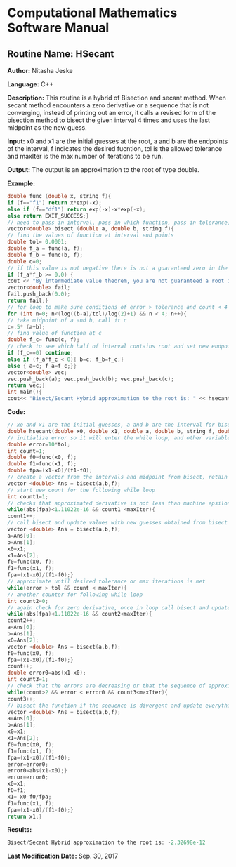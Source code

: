 # Computational Mathematics Software Manual

## **Routine Name:** HSecant

**Author:** Nitasha Jeske

**Language:** C++

**Description:** This routine is a hybrid of Bisection and secant method. When secant method encounters a zero derivative or a sequence that is not converging, instead of printing out an error, it calls a revised form of the bisection method to bisect the given interval 4 times and uses the last midpoint as the new guess. 

**Input:** x0 and x1 are the initial guesses at the root, a and b are the endpoints of the interval, f indicates the desired fucntion, tol is the allowed tolerance and maxIter is the max number of iterations to be run.

**Output:** The output is an approximation to the root of type double.

**Example:** 
```C++
double func (double x, string f){
if (f=="f1") return x*exp(-x);
else if (f=="df1") return exp(-x)-x*exp(-x);
else return EXIT_SUCCESS;}
// need to pass in interval, pass in which function, pass in tolerance, and a max number of iterations
vector<double> bisect (double a, double b, string f){
// find the values of function at interval end points
double tol= 0.0001;
double f_a = func(a, f);
double f_b = func(b, f);
double c=0;
// if this value is not negative there is not a guaranteed zero in the interval so return an error message
if (f_a*f_b >= 0.0) {
cout << "By intermediate value theorem, you are not guaranteed a root in this interval. Please provide a new interval." << endl;
vector<double> fail;
fail.push_back(0.0);
return fail;}
// for loop to make sure conditions of error > tolerance and count < 4
for (int n=0; n<(log((b-a)/tol)/log(2)+1) && n < 4; n++){
// take midpoint of a and b, call it c
c=.5* (a+b);
// find value of function at c
double f_c= func(c, f);
// check to see which half of interval contains root and set new endpoints a and b
if (f_c==0) continue;
else if (f_a*f_c < 0){ b=c; f_b=f_c;}
else { a=c; f_a=f_c;}}
vector<double> vec;
vec.push_back(a); vec.push_back(b); vec.push_back(c);
return vec;}
int main(){
cout<< "Bisect/Secant Hybrid approximation to the root is: " << hsecant(1.0, 1.5, -10, 9, "f1", .0001, 10) << endl;
```

**Code:**
```C++
// xo and x1 are the initial guesses, a and b are the interval for bisection to work, f and df identify which function and derivative in the func function
double hsecant(double x0, double x1, double a, double b, string f, double tol, int maxIter){
// initialize error so it will enter the while loop, and other variables
double error=10*tol;
int count=1;
double f0=func(x0, f);
double f1=func(x1, f);
double fpa=(x1-x0)/(f1-f0);
// create a vector from the intervals and midpoint from bisect, retain endpoints in case bisect needs to be called multiple times
vector <double> Ans = bisect(a,b,f);
// start new count for the following while loop
int count1=1;
// checks that approximated derivative is not less than machine epsilon, added counter to avoid infinite loop
while(abs(fpa)<1.11022e-16 && count1 <maxIter){
count1++;
// call bisect and update values with new guesses obtained from bisect
vector <double> Ans = bisect(a,b,f);
a=Ans[0];
b=Ans[1];
x0=x1;
x1=Ans[2];
f0=func(x0, f);
f1=func(x1, f);
fpa=(x1-x0)/(f1-f0);}
// approximate until desired tolerance or max iterations is met
while(error > tol && count < maxIter){
// another counter for following while loop
int count2=0;
// again check for zero derivative, once in loop call bisect and update values
while(abs(fpa)<1.11022e-16 && count2<maxIter){
count2++;
a=Ans[0];
b=Ans[1];
x0=Ans[2];
vector <double> Ans = bisect(a,b,f);
f0=func(x0, f);
fpa=(x1-x0)/(f1-f0);}
count++;
double error0=abs(x1-x0);
int count3=1;
// check that the errors are decreasing or that the sequence of approximations is converging
while(count>2 && error < error0 && count3<maxIter){
count3++;
// bisect the function if the sequence is divergent and update everything
vector <double> Ans = bisect(a,b,f);
a=Ans[0];
b=Ans[1];
x0=x1;
x1=Ans[2];
f0=func(x0, f);
f1=func(x1, f);
fpa=(x1-x0)/(f1-f0);
error=error0;
error0=abs(x1-x0);}
error=error0;
x0=x1;
f0=f1;
x1= x0-f0/fpa;
f1=func(x1, f);
fpa=(x1-x0)/(f1-f0);}
return x1;}
```

**Results:**  
```C++
Bisect/Secant Hybrid approximation to the root is: -2.32698e-12
```

**Last Modification Date:**
Sep. 30, 2017


